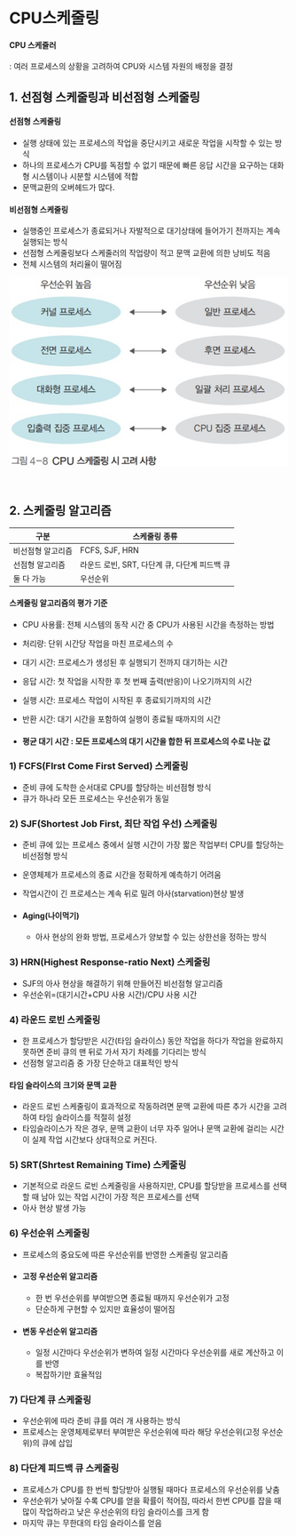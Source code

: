 # CPU스케줄링

#### CPU 스케줄러

: 여러 프로세스의 상황을 고려하여 CPU와 시스템 자원의 배정을 결정

## 1. 선점형 스케줄링과 비선점형 스케줄링

#### 선점형 스케줄링

- 실행 상태에 있는 프로세스의 작업을 중단시키고 새로운 작업을 시작할 수 있는 방식
- 하나의 프로세스가 CPU를 독점할 수 없기 때문에 빠른 응답 시간을 요구하는 대화형 시스템이나 시분할 시스템에 적합
- 문맥교환의 오버헤드가 많다.

#### 비선점형 스케줄링

- 실행중인 프로세스가 종료되거나 자발적으로 대기상태에 들어가기 전까지는 계속 실행되는 방식
- 선점형 스케줄링보다 스케줄러의 작업량이 적고 문맥 교환에 의한 낭비도 적음
- 전체 시스템의 처리율이 떨어짐

![](../img/프로세스와스레드_4.png)

<br />

## 2. 스케줄링 알고리즘

| 구분              | 스케줄링 종류                                 |
| ----------------- | --------------------------------------------- |
| 비선점형 알고리즘 | FCFS, SJF, HRN                                |
| 선점형 알고리즘   | 라운드 로빈, SRT, 다단계 큐, 다단계 피드백 큐 |
| 둘 다 가능        | 우선순위                                      |

#### 스케줄링 알고리즘의 평가 기준

- CPU 사용률: 전체 시스템의 동작 시간 중 CPU가 사용된 시간을 측정하는 방법

- 처리량: 단위 시간당 작업을 마친 프로세스의 수

- 대기 시간: 프로세스가 생성된 후 실행되기 전까지 대기하는 시간

- 응답 시간: 첫 작업을 시작한 후 첫 번째 출력(반응)이 나오기까지의 시간

- 실행 시간: 프로세스 작업이 시작된 후 종료되기까지의 시간

- 반환 시간: 대기 시간을 포함하여 실행이 종료될 때까지의 시간

- #### 평균 대기 시간 :  모든 프로세스의 대기 시간을 합한 뒤 프로세스의 수로 나눈 값

### 1) FCFS(FIrst Come First Served) 스케줄링

- 준비 큐에 도착한 순서대로 CPU를 할당하는 비선점형 방식
- 큐가 하나라 모든 프로세스는 우선순위가 동일

### 2) SJF(Shortest Job First, 최단 작업 우선) 스케줄링

- 준비 큐에 있는 프로세스 중에서 실행 시간이 가장 짧은 작업부터 CPU를 할당하는 비선점형 방식

- 운영체제가 프로세스의 종료 시간을 정확하게 예측하기 어려움

- 작업시간이 긴 프로세스는 계속 뒤로 밀려 아사(starvation)현상 발생

- #### Aging(나이먹기)
  - 아사 현상의 완화 방법, 프로세스가 양보할 수 있는 상한선을 정하는 방식

### 3) HRN(Highest Response-ratio Next) 스케줄링

- SJF의 아사 현상을 해결하기 위해 만들어진 비선점형 알고리즘
- 우선순위=(대기시간+CPU 사용 시간)/CPU 사용 시간

### 4) 라운드 로빈 스케줄링

- 한 프로세스가 할당받은 시간(타임 슬라이스) 동안 작업을 하다가 작업을 완료하지 못하면 준비 큐의 맨 뒤로 가서 자기 차례를 기다리는 방식
- 선점형 알고리즘 중 가장 단순하고 대표적인 방식

#### 타임 슬라이스의 크기와 문맥 교환

- 라운드 로빈 스케줄링이 효과적으로 작동하려면 문맥 교환에 따른 추가 시간을 고려하여 타임 슬라이스를 적절히 설정
- 타임슬라이스가 작은 경우, 문맥 교환이 너무 자주 일어나 문맥 교환에 걸리는 시간이 실제 작업 시간보다 상대적으로 커진다.

### 5) SRT(Shrtest Remaining Time) 스케줄링

- 기본적으로 라운드 로빈 스케줄링을 사용하지만, CPU를 할당받을 프로세스를 선택 할 때 남아 있는 작업 시간이 가장 적은 프로세스를 선택
- 아사 현상 발생 가능

### 6) 우선순위 스케줄링

- 프로세스의 중요도에 따른 우선순위를 반영한 스케줄링 알고리즘

- #### 고정 우선순위 알고리즘

  - 한 번 우선순위를 부여받으면 종료될 때까지 우선순위가 고정
  - 단순하게 구현할 수 있지만 효율성이 떨어짐

- #### 변동 우선순위 알고리즘

  - 일정 시간마다 우선순위가 변하여 일정 시간마다 우선순위를 새로 계산하고 이를 반영
  - 복잡하기만 효율적임

### 7) 다단계 큐 스케줄링

- 우선순위에 따라 준비 큐를 여러 개 사용하는 방식
- 프로세스는 운영체제로부터 부여받은 우선순위에 따라 해당 우선순위(고정 우선순위)의 큐에 삽입

### 8) 다단계 피드백 큐 스케줄링

- 프로세스가 CPU를 한 번씩 할당받아 실행될 때마다 프로세스의 우선순위를 낮춤
- 우선순위가 낮아질 수록 CPU를 얻을 확률이 적어짐, 따라서 한번 CPU를 잡을 때 많이 작업하라고 낮은 우선순위의 타임 슬라이스를 크게 함
- 마지막 큐는 무한대의 타임 슬라이스를 얻음